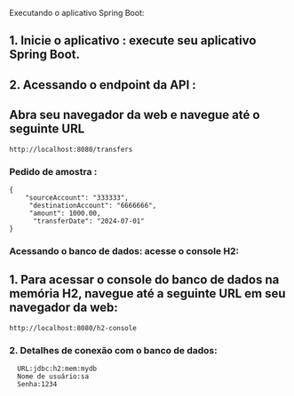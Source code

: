 Executando o aplicativo Spring Boot:

## 1. Inicie o aplicativo : execute seu aplicativo Spring Boot.
## 2. Acessando o endpoint da API :
 ## Abra seu navegador da web e navegue até o seguinte URL

```
http://localhost:8080/transfers
```

### Pedido de amostra :


```
{ 
    "sourceAccount": "333333", 
     "destinationAccount": "6666666", 
     "amount": 1000.00, 
      "transferDate": "2024-07-01" 
}

```

### Acessando o banco de dados: acesse o console H2: 
## 1. Para acessar o console do banco de dados na memória H2, navegue até a seguinte URL em seu navegador da web:

```
http://localhost:8080/h2-console
```

### 2. Detalhes de conexão com o banco de dados:

```
  URL:jdbc:h2:mem:mydb
  Nome de usuário:sa
  Senha:1234
```
